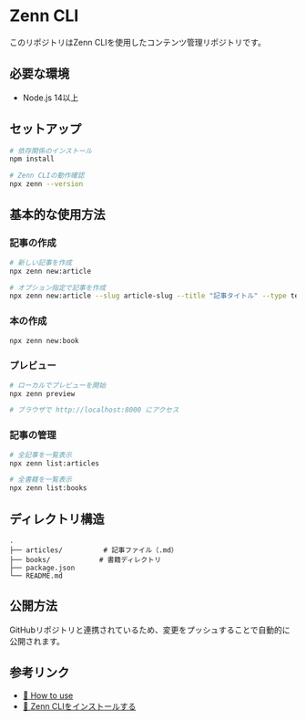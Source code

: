 # Zenn CLI

このリポジトリはZenn CLIを使用したコンテンツ管理リポジトリです。

## 必要な環境
- Node.js 14以上

## セットアップ

```bash
# 依存関係のインストール
npm install

# Zenn CLIの動作確認
npx zenn --version
```

## 基本的な使用方法

### 記事の作成
```bash
# 新しい記事を作成
npx zenn new:article

# オプション指定で記事を作成
npx zenn new:article --slug article-slug --title "記事タイトル" --type tech --emoji 🚀
```

### 本の作成
```bash
npx zenn new:book
```

### プレビュー
```bash
# ローカルでプレビューを開始
npx zenn preview

# ブラウザで http://localhost:8000 にアクセス
```

### 記事の管理
```bash
# 全記事を一覧表示
npx zenn list:articles

# 全書籍を一覧表示
npx zenn list:books
```

## ディレクトリ構造
```
.
├── articles/          # 記事ファイル（.md）
├── books/            # 書籍ディレクトリ
├── package.json
└── README.md
```

## 公開方法
GitHubリポジトリと連携されているため、変更をプッシュすることで自動的に公開されます。

## 参考リンク
* [📘 How to use](https://zenn.dev/zenn/articles/zenn-cli-guide)
* [📘 Zenn CLIをインストールする](https://zenn.dev/zenn/articles/install-zenn-cli)